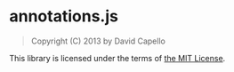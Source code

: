# annotations.js
> Copyright (C) 2013 by David Capello

This library is licensed under the terms of [the MIT License](LICENSE.txt).
